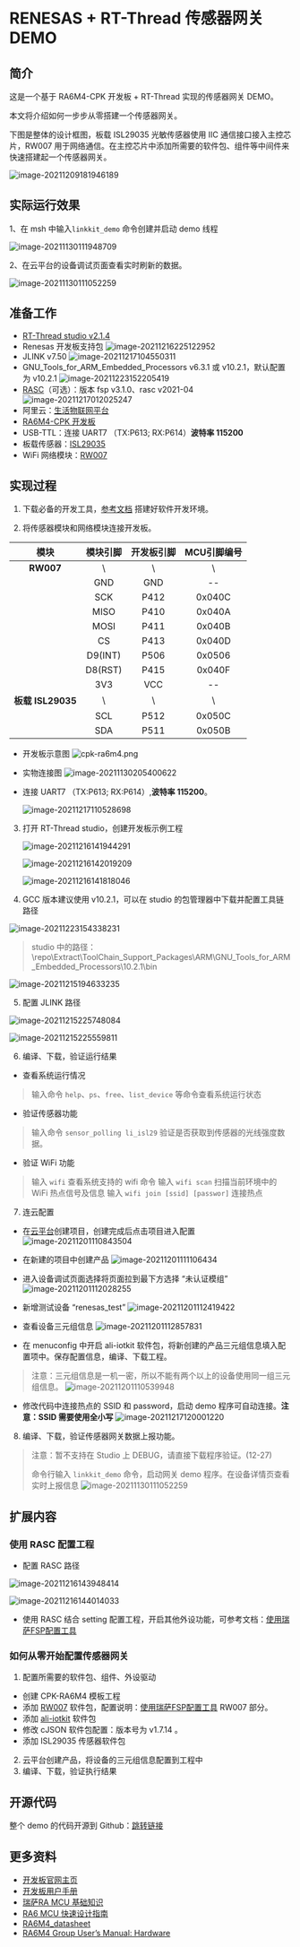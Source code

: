 # RENESAS + RT-Thread 传感器网关 DEMO

## 简介

这是一个基于 RA6M4-CPK 开发板 + RT-Thread 实现的传感器网关 DEMO。

本文将介绍如何一步步从零搭建一个传感器网关。

下图是整体的设计框图，板载 ISL29035 光敏传感器使用 IIC 通信接口接入主控芯片，RW007 用于网络通信。在主控芯片中添加所需要的软件包、组件等中间件来快速搭建起一个传感器网关。

![image-20211209181946189](image/image-20211130182936820.png)


## 实际运行效果
1、在 msh 中输入`linkkit_demo` 命令创建并启动 demo 线程

![image-20211130111948709](image/image-20211130111948709.png)

2、在云平台的设备调试页面查看实时刷新的数据。

![image-20211130111052259](image/image-20211130111052259.png)

## 准备工作

- [RT-Thread studio v2.1.4](https://download-sh-cmcc.rt-thread.org:9151/www/studio/download/RT-Thread%20Studio-v2.1.4-setup-x86_64_20211215-1700.exe)
- Renesas 开发板支持包
  ![image-20211216225122952](image\sdk-bsp.png)
- JLINK v7.50
  ![image-20211217104550311](image\jlink下载.png)
- GNU_Tools_for_ARM_Embedded_Processors v6.3.1 或 v10.2.1，默认配置为 v10.2.1
  ![image-20211223152205419](image/gcc.png)
- [RASC](https://github.com/renesas/fsp/releases)（可选）：版本 fsp v3.1.0、rasc v2021-04
  ![image-20211217012025247](image\rasc下载.png)
- 阿里云：[生活物联网平台](https://living.aliyun.com/)
- [RA6M4-CPK 开发板](https://www2.renesas.cn/cn/zh/products/microcontrollers-microprocessors/ra-cortex-m-mcus/cpk-ra6m4-evaluation-board)
- USB-TTL：连接 UART7 （TX:P613; RX:P614）**波特率 115200**
- 板载传感器：[ISL29035](https://www2.renesas.cn/cn/zh/products/sensor-products/light-proximity-sensors/ambient-light-sensors/ambient-light-digital-sensors/isl29035-integrated-digital-light-sensor-interrupt)
- WiFi 网络模块：[RW007](https://gitee.com/RT-Thread-Mirror/rw007)

## 实现过程

1. 下载必备的开发工具，[参考文档](https://gitee.com/rtthread/rt-thread/tree/master/bsp/ra6m4-cpk) 搭建好软件开发环境。

2. 将传感器模块和网络模块连接开发板。

|       模块        | 模块引脚 | 开发板引脚 | MCU引脚编号 |
| :---------------: | :------: | :--------: | :---------: |
|     **RW007**     |    \     |     \      |      \      |
|                   |   GND    |    GND     |     --      |
|                   |   SCK    |    P412    |   0x040C    |
|                   |   MISO   |    P410    |   0x040A    |
|                   |   MOSI   |    P411    |   0x040B    |
|                   |    CS    |    P413    |   0x040D    |
|                   | D9(INT)  |    P506    |   0x0506    |
|                   | D8(RST)  |    P415    |   0x040F    |
|                   |   3V3    |    VCC     |     --      |
| **板载 ISL29035** |    \     |     \      |      \      |
|                   |   SCL    |    P512    |   0x050C    |
|                   |   SDA    |    P511    |   0x050B    |

- 开发板示意图
  ![cpk-ra6m4.png](image/cpk-ra6m4.png)

- 实物连接图
  ![image-20211130205400622](image/image-20211130205400622.png)
  
- 连接 UART7 （TX:P613; RX:P614）,**波特率 115200**。

  ![image-20211217110528698](image\uart7.png)

3. 打开 RT-Thread studio，创建开发板示例工程

    ![image-20211216141944291](image\新建工程1.png)

    ![image-20211216142019209](image\新建工程2.png)

    ![image-20211216141818046](image\新建工程.png)


4. GCC 版本建议使用 v10.2.1，可以在 studio 的包管理器中下载并配置工具链路径

![image-20211223154338231](image/gcc-下载.png)

 > studio 中的路径：
 > \repo\Extract\ToolChain_Support_Packages\ARM\GNU_Tools_for_ARM_Embedded_Processors\10.2.1\bin

![image-20211215194633235](image/工具链配置.png)

5. 配置 JLINK 路径

![image-20211215225748084](image/jlink_config.png)

![image-20211215225559811](image/dbg_config.png)

6. 编译、下载，验证运行结果
  - 查看系统运行情况
  >输入命令 `help`、`ps`、`free`、`list_device` 等命令查看系统运行状态

  - 验证传感器功能
  > 输入命令 `sensor_polling li_isl29` 验证是否获取到传感器的光线强度数据。

  - 验证 WiFi 功能
  > 输入 `wifi` 查看系统支持的 wifi 命令
  > 输入 `wifi scan` 扫描当前环境中的 WiFi 热点信号及信息
  > 输入 `wifi join [ssid] [passwor]` 连接热点


7. 连云配置

  - 在[云平台](https://living.aliyun.com/)创建项目，创建完成后点击项目进入配置
    ![image-20211201110843504](image/image-20211201110843504.png)

  - 在新建的项目中创建产品
      ![image-20211201111106434](image/image-20211201111106434.png)

  - 进入设备调试页面选择将页面拉到最下方选择 “未认证模组”
    ![image-20211201112028255](image/image-20211201112028255.png)

  - 新增测试设备 “renesas_test”
    ![image-20211201112419422](image/image-20211201112419422.png)

  - 查看设备三元组信息
    ![image-20211201112857831](image/image-20211201112857831.png)

  - 在 menuconfig 中开启 ali-iotkit 软件包，将新创建的产品三元组信息填入配置项中。保存配置信息，编译、下载工程。

  > 注意：三元组信息是一机一密，所以不能有两个以上的设备使用同一组三元组信息。
  > ![image-20211201110539948](image/image-20211201110539948.png)

  - 修改代码中连接热点的 SSID 和 password，启动 demo 程序可自动连接。**注意：SSID 需要使用全小写**
    ![image-20211217120001220](image\修改ssid.png)

8. 编译、下载，验证传感器网关数据上报功能。
  >注意：暂不支持在 Studio 上 DEBUG，请直接下载程序验证。(12-27)
  >
  >命令行输入 `linkkit_demo` 命令，启动网关 demo 程序。在设备详情页查看实时上报信息
  >![image-20211130111052259](image/image-20211130111052259.png)


## 扩展内容
### 使用 RASC 配置工程

- 配置 RASC 路径

![image-20211216143948414](image\rasc-1.png)

![image-20211216144014033](image\rasc-2.png)

- 使用 RASC 结合 setting 配置工程，开启其他外设功能，可参考文档：[使用瑞萨FSP配置工具](https://gitee.com/rtthread/rt-thread/blob/master/bsp/ra6m4-cpk/docs)

### 如何从零开始配置传感器网关
1. 配置所需要的软件包、组件、外设驱动

- 创建 CPK-RA6M4 模板工程
- 添加 [RW007](http://packages.rt-thread.org/detail.html?package=rw007) 软件包，配置说明：[使用瑞萨FSP配置工具](https://gitee.com/rtthread/rt-thread/blob/master/bsp/ra6m4-cpk/docs) RW007 部分。
- 添加 [ali-iotkit](http://packages.rt-thread.org/detail.html?package=ali-iotkit) 软件包
- 修改 cJSON 软件包配置：版本号为 v1.7.14 。
- 添加 ISL29035 传感器软件包

2. 云平台创建产品，将设备的三元组信息配置到工程中
3. 编译、下载，验证执行结果

## 开源代码

整个 demo 的代码开源到 Github：[跳转链接](https://github.com/ShermanShao/renesas_sensor_gateway_demo)

## 更多资料

- [开发板官网主页](https://www2.renesas.cn/cn/zh/products/microcontrollers-microprocessors/ra-cortex-m-mcus/cpk-ra6m4-evaluation-board)
- [开发板用户手册](https://www2.renesas.cn/cn/zh/document/mah/1527156?language=zh&r=1527191)
- [瑞萨RA MCU 基础知识](https://www2.renesas.cn/cn/zh/document/gde/1520091)
- [RA6 MCU 快速设计指南](https://www2.renesas.cn/cn/zh/document/apn/ra6-quick-design-guide)
- [RA6M4_datasheet](https://www2.renesas.cn/cn/zh/document/dst/ra6m4-group-datasheet)
- [RA6M4 Group User’s Manual: Hardware](https://www2.renesas.cn/cn/zh/document/man/ra6m4-group-user-s-manual-hardware)
